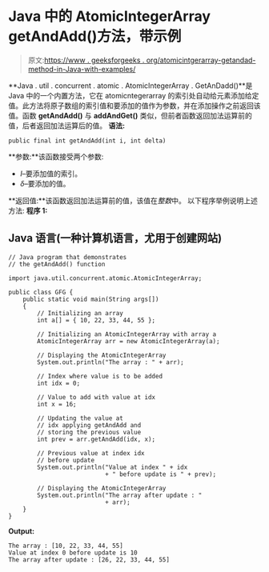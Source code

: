 # Java 中的 AtomicIntegerArray getAndAdd()方法，带示例

> 原文:[https://www . geeksforgeeks . org/atomicintgerarray-getandad-method-in-Java-with-examples/](https://www.geeksforgeeks.org/atomicintegerarray-getandadd-method-in-java-with-examples/)

**Java . util . concurrent . atomic . AtomicIntegerArray . GetAnDadd()**是 Java 中的一个内置方法，它在 atomicntegerarray 的索引处自动给元素添加给定值。此方法将原子数组的索引值和要添加的值作为参数，并在添加操作之前返回该值。函数 **getAndAdd()** 与 **addAndGet()** 类似，但前者函数返回加法运算前的值，后者返回加法运算后的值。
**语法:**

```
public final int getAndAdd(int i, int delta)
```

**参数:**该函数接受两个参数:

*   *I*–要添加值的索引。
*   *δ*–要添加的值。

**返回值:**该函数返回加法运算前的值，该值在*整数*中。
以下程序举例说明上述方法:
**程序 1:**

## Java 语言(一种计算机语言，尤用于创建网站)

```
// Java program that demonstrates
// the getAndAdd() function

import java.util.concurrent.atomic.AtomicIntegerArray;

public class GFG {
    public static void main(String args[])
    {
        // Initializing an array
        int a[] = { 10, 22, 33, 44, 55 };

        // Initializing an AtomicIntegerArray with array a
        AtomicIntegerArray arr = new AtomicIntegerArray(a);

        // Displaying the AtomicIntegerArray
        System.out.println("The array : " + arr);

        // Index where value is to be added
        int idx = 0;

        // Value to add with value at idx
        int x = 16;

        // Updating the value at
        // idx applying getAndAdd and
        // storing the previous value
        int prev = arr.getAndAdd(idx, x);

        // Previous value at index idx
        // before update
        System.out.println("Value at index " + idx
                           + " before update is " + prev);

        // Displaying the AtomicIntegerArray
        System.out.println("The array after update : "
                           + arr);
    }
}
```

**Output:** 

```
The array : [10, 22, 33, 44, 55]
Value at index 0 before update is 10
The array after update : [26, 22, 33, 44, 55]
```